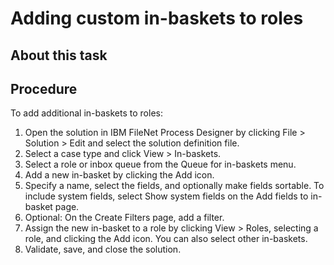 # Adding custom in-baskets to roles

## About this task

## Procedure

To add additional in-baskets to roles:

1. Open the solution in IBM
FileNet Process Designer by clicking File > Solution > Edit and select the solution definition file.
2. Select a case type and click View > In-baskets.
3. Select a role or inbox queue from the Queue
for in-baskets menu.
4. Add a new in-basket by clicking the Add icon.
5. Specify a name, select the fields, and optionally make
fields sortable.
To include system fields, select Show
system fields on the Add fields to in-basket page.
6. Optional: 
On the Create Filters page,
add a filter.
7. Assign the new in-basket to a role by clicking View > Roles,
selecting a role, and clicking the Add icon.
You can also select other in-baskets.
8. Validate, save, and close the solution.